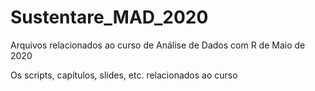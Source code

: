 # Sustentare_MAD_2020
Arquivos relacionados ao curso de Análise de Dados com R de Maio de 2020

Os scripts, capítulos, slides, etc. relacionados ao curso

